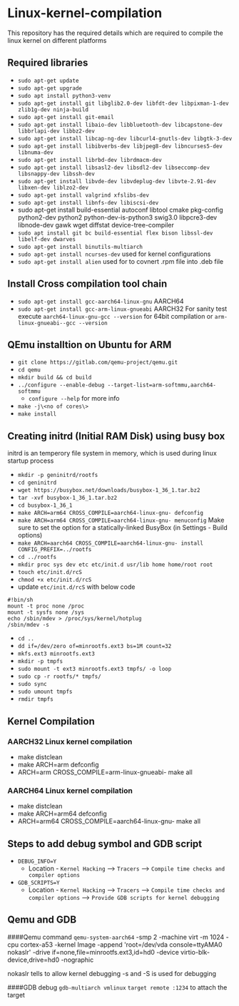# Linux-kernel-compilation
This repository has the required details which are required to compile the linux kernel on different platforms

## Required libraries
- `sudo apt-get update`
- `sudo apt-get upgrade`
- `sudo apt install python3-venv`
- `sudo apt-get install git libglib2.0-dev libfdt-dev libpixman-1-dev zlib1g-dev ninja-build`
- `sudo apt-get install git-email`
- `sudo apt-get install libaio-dev libbluetooth-dev libcapstone-dev libbrlapi-dev libbz2-dev`
- `sudo apt-get install libcap-ng-dev libcurl4-gnutls-dev libgtk-3-dev`
- `sudo apt-get install libibverbs-dev libjpeg8-dev libncurses5-dev libnuma-dev`
- `sudo apt-get install librbd-dev librdmacm-dev`
- `sudo apt-get install libsasl2-dev libsdl2-dev libseccomp-dev libsnappy-dev libssh-dev`
- `sudo apt-get install libvde-dev libvdeplug-dev libvte-2.91-dev libxen-dev liblzo2-dev`
- `sudo apt-get install valgrind xfslibs-dev`
- `sudo apt-get install libnfs-dev libiscsi-dev`
- sudo apt-get install build-essential autoconf libtool cmake pkg-config python2-dev python2 python-dev-is-python3 swig3.0 libpcre3-dev libnode-dev gawk wget diffstat device-tree-compiler
- `sudo apt install git bc build-essential flex bison libssl-dev libelf-dev dwarves`
- `sudo apt-get install binutils-multiarch`
- `sudo apt-get install ncurses-dev` used for kernel configurations
- `sudo apt-get install alien` used for to covnert .rpm file into .deb file

## Install Cross compilation tool chain
- `sudo apt-get install gcc-aarch64-linux-gnu` AARCH64
- `sudo apt-get install gcc-arm-linux-gnueabi` AARCH32
For sanity test execute `aarch64-linux-gnu-gcc --version` for 64bit compilation or `arm-linux-gnueabi--gcc --version`

## QEmu installtion on Ubuntu for ARM
- `git clone https://gitlab.com/qemu-project/qemu.git`
- `cd qemu`
- `mkdir build && cd build`
- `../configure --enable-debug --target-list=arm-softmmu,aarch64-softmmu`
    - `configure --help` for more info
- `make -j\<no of cores\>`
- `make install`

## Creating initrd (Initial RAM Disk) using busy box
initrd is an temperory file system in memory, which is used during linux startup process
- `mkdir -p geninitrd/rootfs`
- `cd geninitrd`
- `wget https://busybox.net/downloads/busybox-1_36_1.tar.bz2`
- `tar -xvf busybox-1_36_1.tar.bz2`
- `cd busybox-1_36_1`
- `make ARCH=arm64 CROSS_COMPILE=aarch64-linux-gnu- defconfig`
- `make ARCH=arm64 CROSS_COMPILE=aarch64-linux-gnu- menuconfig`
    Make sure to set the option for a statically-linked BusyBox (in Settings - Build options)
- `make ARCH=aarch64 CROSS_COMPILE=aarch64-linux-gnu- install CONFIG_PREFIX=../rootfs`
- `cd ../rootfs`
- `mkdir proc sys dev etc etc/init.d usr/lib home home/root root`
- `touch etc/init.d/rcS`
- `chmod +x etc/init.d/rcS`
- update `etc/init.d/rcS` with below code
```
#!bin/sh
mount -t proc none /proc
mount -t sysfs none /sys
echo /sbin/mdev > /proc/sys/kernel/hotplug
/sbin/mdev -s
```
- `cd ..`
- `dd if=/dev/zero of=minrootfs.ext3 bs=1M count=32`
- `mkfs.ext3 minrootfs.ext3`
- `mkdir -p tmpfs`
- `sudo mount -t ext3 minrootfs.ext3 tmpfs/ -o loop`
- `sudo cp -r rootfs/* tmpfs/`
- `sudo sync`
- `sudo umount tmpfs`
- `rmdir tmpfs`
  

## Kernel Compilation
### AARCH32 Linux kernel compilation
- make distclean
- make ARCH=arm defconfig
- ARCH=arm CROSS_COMPILE=arm-linux-gnueabi- make all
### AARCH64 Linux kernel compilation
- make distclean
- make ARCH=arm64 defconfig
- ARCH=arm64 CROSS_COMPILE=aarch64-linux-gnu- make all

## Steps to add debug symbol and GDB script
- `DEBUG_INFO=Y`
  - Location - `Kernel Hacking` --\> `Tracers` --\> `Compile time checks and compiler options`
- `GDB_SCRIPTS=Y`
  - Location - `Kernel Hacking` --\> `Tracers` --\> `Compile time checks and compiler options` --\> `Provide GDB scripts for kernel debugging`
 
## Qemu and GDB 
####Qemu command
`qemu-system-aarch64` -smp 2 -machine virt -m 1024 -cpu cortex-a53  -kernel Image -append 'root=/dev/vda console=ttyAMA0 nokaslr' -drive if=none,file=minrootfs.ext3,id=hd0 -device virtio-blk-device,drive=hd0 -nographic

nokaslr tells to allow kernel debugging
-s and -S is used for debugging

####GDB debug
`gdb-multiarch vmlinux`
`target remote :1234` to attach the target

